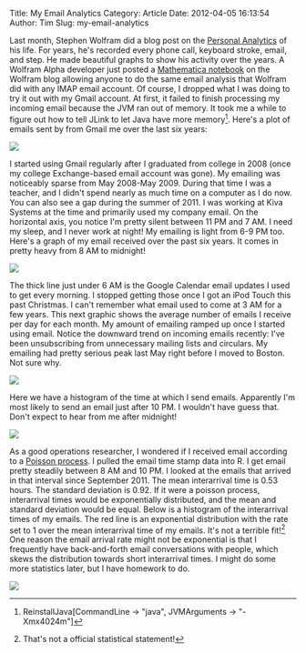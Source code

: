 Title: My Email Analytics
Category: Article
Date: 2012-04-05 16:13:54
Author: Tim
Slug: my-email-analytics

Last month, Stephen Wolfram did a blog post on the [Personal Analytics](http://blog.stephenwolfram.com/2012/03/the-personal-analytics-of-my-life/) of his life. For years, he's recorded every phone call, keyboard stroke, email, and step. He made beautiful graphs to show his activity over the years. A Wolfram Alpha developer just posted a [Mathematica notebook](http://blog.wolfram.com/2012/04/05/analyzing-your-email-with-mathematica/) on the Wolfram blog allowing anyone to do the same email analysis that Wolfram did with any IMAP email account. Of course, I dropped what I was doing to try it out with my Gmail account. At first, it failed to finish processing my incoming email because the JVM ran out of memory. It took me a while to figure out how to tell JLink to let Java have more memory[^1analytics]. Here's a plot of emails sent by from Gmail me over the last six years:

![](/uploads/2012/04/blog-post-email-code.png)

I started using Gmail regularly after I graduated from college in 2008 (once my college Exchange-based email account was gone). My emailing was noticeably sparse from May 2008-May 2009. During that time I was a teacher, and I didn't spend nearly as much time on a computer as I do now. You can also see a gap during the summer of 2011. I was working at Kiva Systems at the time and primarily used my company email. On the horizontal axis, you notice I'm pretty silent between 11 PM and 7 AM. I need my sleep, and I never work at night! My emailing is light from 6-9 PM too. Here's a graph of my email received over the past six years. It comes in pretty heavy from 8 AM to midnight!

![](/uploads/2012/04/blog-post-email-code1.png)

The thick line just under 6 AM is the Google Calendar email updates I used to get every morning. I stopped getting those once I got an iPod Touch this past Christmas. I can't remember what email used to come at 3 AM for a few years. This next graphic shows the average number of emails I receive per day for each month. My amount of emailing ramped up once I started using email. Notice the downward trend on incoming emails recently: I've been unsubscribing from unnecessary mailing lists and circulars. My emailing had pretty serious peak last May right before I moved to Boston. Not sure why.

![](/uploads/2012/04/Screen-Shot-2012-04-05-at-2.17.28-PM.png)

 Here we have a histogram of the time at which I send emails. Apparently I'm most likely to send an email just after 10 PM. I wouldn't have guess that. Don't expect to hear from me after midnight!

 ![](/uploads/2012/04/blog-post-email-code3.png)

 As a good operations researcher, I wondered if I received email according to a [Poisson process](http://en.wikipedia.org/wiki/Poisson_process). I pulled the email time stamp data into R. I get email pretty steadily between 8 AM and 10 PM. I looked at the emails that arrived in that interval since September 2011. The mean interarrival time is 0.53 hours. The standard deviation is 0.92. If it were a poisson process, interarrival times would be exponentially distributed, and the mean and standard deviation would be equal. Below is a histogram of the interarrival times of my emails. The red line is an exponential distribution with the rate set to 1 over the mean interarrival time of my emails. It's not a terrible fit![^2analytics] One reason the email arrival rate might not be exponential is that I frequently have back-and-forth email conversations with people, which skews the distribution towards short interarrival times. I might do some more statistics later, but I have homework to do.

 ![](/uploads/2012/04/Screen-Shot-2012-04-05-at-4.01.35-PM.png)

[^1analytics]: ReinstallJava[CommandLine -> "java", JVMArguments -> "-Xmx4024m"]

[^2analytics]: That's not a official statistical statement!

